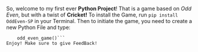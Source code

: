 So, welcome to my first ever **Python Project**! That is a game based on *Odd Even*, but with a twist of **Cricket!**
To install the Game, run `pip install OddEven-SP` in your Terminal.
Then to initiate the game, you need to create a new Python File and type:
```from OddEvenSP import odd_even_game
    odd_even_game()```
Enjoy! Make sure to give FeedBack!
